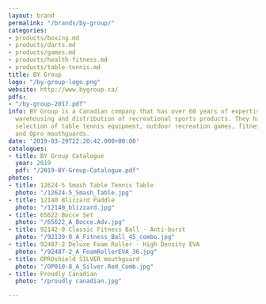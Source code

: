 ```yaml
---
layout: brand
permalink: "/brands/by-group/"
categories:
- products/boxing.md
- products/darts.md
- products/games.md
- products/health-fitness.md
- products/table-tennis.md
title: BY Group
logo: "/by-group-logo.png"
website: http://www.bygroup.ca/
pdfs:
- "/by-group-2017.pdf"
info: BY Group is a Canadian company that has over 60 years of expertise in importing,
  warehousing and distribution of recreational sports products. They have a large
  selection of table tennis equipment, outdoor recreation games, fitness products
  and Opro mouthguards.
date: '2019-03-29T22:20:42.000+00:00'
catalogues:
- title: BY Group Catalogue
  year: 2019
  pdf: "/2019-BY-Group-Catalogue.pdf"
photos:
- title: 12624-5 Smash Table Tennis Table
  photo: "/12624-5_Smash_Table.jpg"
- title: 12140 Blizzard Paddle
  photo: "/12140_blizzard.jpg"
- title: 65622 Bocce Set
  photo: "/65622_A_Bocce.Adv.jpg"
- title: 92142-0 Classic Fitness Ball - Anti-burst
  photo: "/92139-0_A_Fitness_Ball_45_combo.jpg"
- title: 92487-2 Deluxe Foam Roller - High Density EVA
  photo: "/92487-2_A_FoamRollerEVA_36.jpg"
- title: OPROshield SILVER mouthguard
  photo: "/OP010-8_A_Silver.Red_Comb.jpg"
- title: Proudly Canadian
  photo: "/proudly canadian.jpg"

---
```

